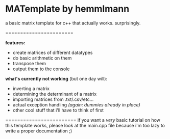 MATemplate by hemmlmann
=======================

a basic matrix template for c++ that actually works. surprisingly.

=======================

<b>features:</b>
 + create matrices of different datatypes
 + do basic arithmetic on them
 + transpose them
 + output them to the console

<b>what's currently not working</b> (but one day will):
 - inverting a matrix
 - determining the determinant of a matrix
 - importing matrices from .txt/.csv/etc...
 - actual exception handling <i>(again: dummies already in place)</i>
 - other cool stuff that i'll have to think of first

========================
if you want a <i>very</i> basic tutorial on how this template works, please look
at the main.cpp file because i'm too lazy to write a proper documentation ;)
